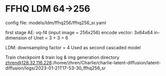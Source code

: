 # FFHQ LDM 64->256
config file: models/ldm/ffhq256/ffhq256_sr.yaml

first stage AE: 
vq-f4 (input image = 256x256)
encode vector: 3x64x64
in-dimension of Unet = 3 + 3 = 6

LDM:
downsampling factor = 4
Used as second cascaded model

Train checkpoint & train log & img generation directory
zhren@128.32.116.228:/home/zhren/Charlie/charlie-latent-diffusion/latent-diffusion/logs/2023-01-21T17-53-30_ffhq256_sr